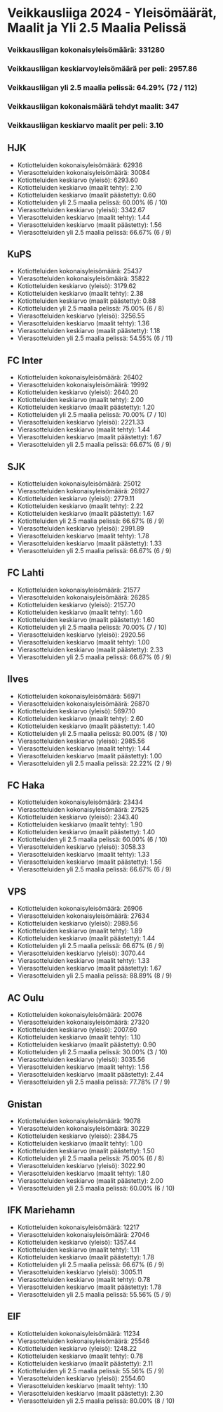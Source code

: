 # Veikkausliiga 2024 - Yleisömäärät, Maalit ja Yli 2.5 Maalia Pelissä

### Veikkausliigan kokonaisyleisömäärä: 331280
### Veikkausliigan keskiarvoyleisömäärä per peli: 2957.86
### Veikkausliigan yli 2.5 maalia pelissä: 64.29% (72 / 112)
### Veikkausliigan kokonaismäärä tehdyt maalit: 347
### Veikkausliigan keskiarvo maalit per peli: 3.10

## HJK
- Kotiotteluiden kokonaisyleisömäärä: 62936
- Vierasotteluiden kokonaisyleisömäärä: 30084
- Kotiotteluiden keskiarvo (yleisö): 6293.60
- Kotiotteluiden keskiarvo (maalit tehty): 2.10
- Kotiotteluiden keskiarvo (maalit päästetty): 0.60
- Kotiotteluiden yli 2.5 maalia pelissä: 60.00% (6 / 10)
- Vierasotteluiden keskiarvo (yleisö): 3342.67
- Vierasotteluiden keskiarvo (maalit tehty): 1.44
- Vierasotteluiden keskiarvo (maalit päästetty): 1.56
- Vierasotteluiden yli 2.5 maalia pelissä: 66.67% (6 / 9)

## KuPS
- Kotiotteluiden kokonaisyleisömäärä: 25437
- Vierasotteluiden kokonaisyleisömäärä: 35822
- Kotiotteluiden keskiarvo (yleisö): 3179.62
- Kotiotteluiden keskiarvo (maalit tehty): 2.38
- Kotiotteluiden keskiarvo (maalit päästetty): 0.88
- Kotiotteluiden yli 2.5 maalia pelissä: 75.00% (6 / 8)
- Vierasotteluiden keskiarvo (yleisö): 3256.55
- Vierasotteluiden keskiarvo (maalit tehty): 1.36
- Vierasotteluiden keskiarvo (maalit päästetty): 1.18
- Vierasotteluiden yli 2.5 maalia pelissä: 54.55% (6 / 11)

## FC Inter
- Kotiotteluiden kokonaisyleisömäärä: 26402
- Vierasotteluiden kokonaisyleisömäärä: 19992
- Kotiotteluiden keskiarvo (yleisö): 2640.20
- Kotiotteluiden keskiarvo (maalit tehty): 2.00
- Kotiotteluiden keskiarvo (maalit päästetty): 1.20
- Kotiotteluiden yli 2.5 maalia pelissä: 70.00% (7 / 10)
- Vierasotteluiden keskiarvo (yleisö): 2221.33
- Vierasotteluiden keskiarvo (maalit tehty): 1.44
- Vierasotteluiden keskiarvo (maalit päästetty): 1.67
- Vierasotteluiden yli 2.5 maalia pelissä: 66.67% (6 / 9)

## SJK
- Kotiotteluiden kokonaisyleisömäärä: 25012
- Vierasotteluiden kokonaisyleisömäärä: 26927
- Kotiotteluiden keskiarvo (yleisö): 2779.11
- Kotiotteluiden keskiarvo (maalit tehty): 2.22
- Kotiotteluiden keskiarvo (maalit päästetty): 1.67
- Kotiotteluiden yli 2.5 maalia pelissä: 66.67% (6 / 9)
- Vierasotteluiden keskiarvo (yleisö): 2991.89
- Vierasotteluiden keskiarvo (maalit tehty): 1.78
- Vierasotteluiden keskiarvo (maalit päästetty): 1.33
- Vierasotteluiden yli 2.5 maalia pelissä: 66.67% (6 / 9)

## FC Lahti
- Kotiotteluiden kokonaisyleisömäärä: 21577
- Vierasotteluiden kokonaisyleisömäärä: 26285
- Kotiotteluiden keskiarvo (yleisö): 2157.70
- Kotiotteluiden keskiarvo (maalit tehty): 1.60
- Kotiotteluiden keskiarvo (maalit päästetty): 1.60
- Kotiotteluiden yli 2.5 maalia pelissä: 70.00% (7 / 10)
- Vierasotteluiden keskiarvo (yleisö): 2920.56
- Vierasotteluiden keskiarvo (maalit tehty): 1.00
- Vierasotteluiden keskiarvo (maalit päästetty): 2.33
- Vierasotteluiden yli 2.5 maalia pelissä: 66.67% (6 / 9)

## Ilves
- Kotiotteluiden kokonaisyleisömäärä: 56971
- Vierasotteluiden kokonaisyleisömäärä: 26870
- Kotiotteluiden keskiarvo (yleisö): 5697.10
- Kotiotteluiden keskiarvo (maalit tehty): 2.60
- Kotiotteluiden keskiarvo (maalit päästetty): 1.40
- Kotiotteluiden yli 2.5 maalia pelissä: 80.00% (8 / 10)
- Vierasotteluiden keskiarvo (yleisö): 2985.56
- Vierasotteluiden keskiarvo (maalit tehty): 1.44
- Vierasotteluiden keskiarvo (maalit päästetty): 1.00
- Vierasotteluiden yli 2.5 maalia pelissä: 22.22% (2 / 9)

## FC Haka
- Kotiotteluiden kokonaisyleisömäärä: 23434
- Vierasotteluiden kokonaisyleisömäärä: 27525
- Kotiotteluiden keskiarvo (yleisö): 2343.40
- Kotiotteluiden keskiarvo (maalit tehty): 1.90
- Kotiotteluiden keskiarvo (maalit päästetty): 1.40
- Kotiotteluiden yli 2.5 maalia pelissä: 60.00% (6 / 10)
- Vierasotteluiden keskiarvo (yleisö): 3058.33
- Vierasotteluiden keskiarvo (maalit tehty): 1.33
- Vierasotteluiden keskiarvo (maalit päästetty): 1.56
- Vierasotteluiden yli 2.5 maalia pelissä: 66.67% (6 / 9)

## VPS
- Kotiotteluiden kokonaisyleisömäärä: 26906
- Vierasotteluiden kokonaisyleisömäärä: 27634
- Kotiotteluiden keskiarvo (yleisö): 2989.56
- Kotiotteluiden keskiarvo (maalit tehty): 1.89
- Kotiotteluiden keskiarvo (maalit päästetty): 1.44
- Kotiotteluiden yli 2.5 maalia pelissä: 66.67% (6 / 9)
- Vierasotteluiden keskiarvo (yleisö): 3070.44
- Vierasotteluiden keskiarvo (maalit tehty): 1.33
- Vierasotteluiden keskiarvo (maalit päästetty): 1.67
- Vierasotteluiden yli 2.5 maalia pelissä: 88.89% (8 / 9)

## AC Oulu
- Kotiotteluiden kokonaisyleisömäärä: 20076
- Vierasotteluiden kokonaisyleisömäärä: 27320
- Kotiotteluiden keskiarvo (yleisö): 2007.60
- Kotiotteluiden keskiarvo (maalit tehty): 1.10
- Kotiotteluiden keskiarvo (maalit päästetty): 0.90
- Kotiotteluiden yli 2.5 maalia pelissä: 30.00% (3 / 10)
- Vierasotteluiden keskiarvo (yleisö): 3035.56
- Vierasotteluiden keskiarvo (maalit tehty): 1.56
- Vierasotteluiden keskiarvo (maalit päästetty): 2.44
- Vierasotteluiden yli 2.5 maalia pelissä: 77.78% (7 / 9)

## Gnistan
- Kotiotteluiden kokonaisyleisömäärä: 19078
- Vierasotteluiden kokonaisyleisömäärä: 30229
- Kotiotteluiden keskiarvo (yleisö): 2384.75
- Kotiotteluiden keskiarvo (maalit tehty): 1.00
- Kotiotteluiden keskiarvo (maalit päästetty): 1.50
- Kotiotteluiden yli 2.5 maalia pelissä: 75.00% (6 / 8)
- Vierasotteluiden keskiarvo (yleisö): 3022.90
- Vierasotteluiden keskiarvo (maalit tehty): 1.80
- Vierasotteluiden keskiarvo (maalit päästetty): 2.00
- Vierasotteluiden yli 2.5 maalia pelissä: 60.00% (6 / 10)

## IFK Mariehamn
- Kotiotteluiden kokonaisyleisömäärä: 12217
- Vierasotteluiden kokonaisyleisömäärä: 27046
- Kotiotteluiden keskiarvo (yleisö): 1357.44
- Kotiotteluiden keskiarvo (maalit tehty): 1.11
- Kotiotteluiden keskiarvo (maalit päästetty): 1.78
- Kotiotteluiden yli 2.5 maalia pelissä: 66.67% (6 / 9)
- Vierasotteluiden keskiarvo (yleisö): 3005.11
- Vierasotteluiden keskiarvo (maalit tehty): 0.78
- Vierasotteluiden keskiarvo (maalit päästetty): 1.78
- Vierasotteluiden yli 2.5 maalia pelissä: 55.56% (5 / 9)

## EIF
- Kotiotteluiden kokonaisyleisömäärä: 11234
- Vierasotteluiden kokonaisyleisömäärä: 25546
- Kotiotteluiden keskiarvo (yleisö): 1248.22
- Kotiotteluiden keskiarvo (maalit tehty): 0.78
- Kotiotteluiden keskiarvo (maalit päästetty): 2.11
- Kotiotteluiden yli 2.5 maalia pelissä: 55.56% (5 / 9)
- Vierasotteluiden keskiarvo (yleisö): 2554.60
- Vierasotteluiden keskiarvo (maalit tehty): 1.10
- Vierasotteluiden keskiarvo (maalit päästetty): 2.30
- Vierasotteluiden yli 2.5 maalia pelissä: 80.00% (8 / 10)

